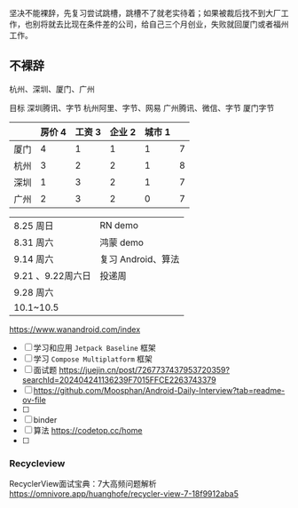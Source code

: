坚决不能裸辞，先复习尝试跳槽，跳槽不了就老实待着；如果被裁后找不到大厂工作，也别将就去比现在条件差的公司，给自己三个月创业，失败就回厦门或者福州工作。




## 不裸辞
杭州、深圳、厦门、广州

目标
深圳腾讯、字节
杭州阿里、字节、网易
广州腾讯、微信、字节
厦门字节


|     | 房价 4 | 工资 3 | 企业 2 | 城市 1 |     |
| --- | ---- | ---- | ---- | ---- | --- |
| 厦门  | 4    | 1    | 1    | 1    | 7   |
| 杭州  | 3    | 2    | 2    | 1    | 8   |
| 深圳  | 1    | 3    | 2    | 1    | 7   |
| 广州  | 2    | 3    | 2    | 0    | 7   |


|               |               |
| ------------- | ------------- |
| 8.25 周日       | RN demo       |
| 8.31 周六       | 鸿蒙 demo       |
| 9.14 周六       | 复习 Android、算法 |
| 9.21 、9.22周六日 | 投递周           |
| 9.28 周六       |               |
| 10.1~10.5     |               |




https://www.wanandroid.com/index


- [ ] 学习和应用 `Jetpack Baseline` 框架
- [ ] 学习 `Compose Multiplatform` 框架
- [ ] 面试题 https://juejin.cn/post/7267737437953720359?searchId=202404241136239F7015FFCE2263743379
- [ ] https://github.com/Moosphan/Android-Daily-Interview?tab=readme-ov-file
- [ ] 
- [ ] binder
- [ ] 算法 https://codetop.cc/home
- [ ] 



### Recycleview 
RecyclerView面试宝典：7大高频问题解析
https://omnivore.app/huanghofe/recycler-view-7-18f9912aba5

